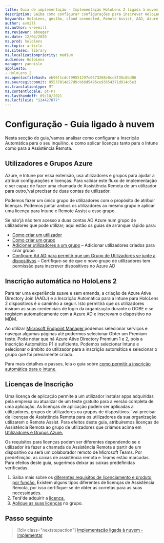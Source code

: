 ```yaml
---
title: Guia de implementação - Implementação HoloLens 2 ligada à nuvem em escala com Assistência Remota - Configuração
description: Saiba como configurar configurações para inscrever HoloLens dispositivos sobre uma rede Cloud Connected em escala com Remote Assist.
keywords: HoloLens, gestão, cloud connected, Remote Assist, AAD, Azure AD, MDM, Mobile Device Management
author: evmill
ms.author: v-evmill
ms.reviewer: aboeger
ms.date: 12/04/2020
ms.prod: hololens
ms.topic: article
ms.sitesec: library
ms.localizationpriority: medium
audience: HoloLens
manager: yannisle
appliesto:
- HoloLens 2
ms.openlocfilehash: eb96f1cdc799551297c0373268e8cc8f35c6bd06
ms.sourcegitcommit: 05537014d27d9cb60d5485ce93654371d914d5e3
ms.translationtype: MT
ms.contentlocale: pt-PT
ms.lasthandoff: 09/10/2021
ms.locfileid: "124427077"
---
```

# <a name="configure---cloud-connected-guide"></a>Configuração - Guia ligado à nuvem

Nesta secção do guia,&#39;vamos analisar como configurar a Inscrição Automática para o seu inquilino, e como aplicar licenças tanto para o Intune como para a Assistência Remota.

## <a name="azure-users-and-groups"></a>Utilizadores e Grupos Azure

Azure, e Intune por essa extensão, usa utilizadores e grupos para ajudar a atribuir configurações e licenças. Para validar este fluxo de implementação e ser capaz de fazer uma chamada de Assistência Remota de um utilizador para outro,&#39;vai precisar de duas contas de utilizador.

Podemos fazer um único grupo de utilizadores com o propósito de atribuir licenças. Podemos juntar ambos os utilizadores ao mesmo grupo e aplicar uma licença para Intune e Remote Assist a esse grupo.

Se não&#39;já não tem acesso a duas contas AD Azure num grupo de utilizadores que pode utilizar; aqui estão os guias de arranque rápido para:

- [Como criar um utilizador](/mem/intune/fundamentals/quickstart-create-user)
- [Como criar um grupo](/mem/intune/fundamentals/quickstart-create-group)
- [Adicionar utilizadores a um grupo](/azure/active-directory/fundamentals/active-directory-groups-members-azure-portal) – Adicionar utilizadores criados para criar grupo
- [Configure Ad AD para permitir que um Grupo de Utilizadores se junte a dispositivos](/azure/active-directory/devices/azureadjoin-plan#configure-your-device-settings) – Certifique-se de que o novo grupo de utilizadores tem permissão para inscrever dispositivos no Azure AD

## <a name="auto-enrollment-on-hololens-2"></a>Inscrição automática no HoloLens 2

Para ter uma experiência suave e sem emenda, a criação de Azure Ative Directory Join (AADJ) e a Inscrição Automática para a Intune para HoloLens 2 dispositivos é o caminho a seguir. Isto permitirá que os utilizadores insiram as suas credenciais de login da organização durante o OOBE e se registem automaticamente com a Azure AD e inscrevam o dispositivo no MDM.

Ao utilizar [Microsoft Endpoint Manager,](https://endpoint.microsoft.com/#home)podemos selecionar serviços e navegar algumas páginas até podermos selecionar Obter um Premium teste. Pode notar que há Azure Ative Directory Premium 1 e 2, pois a Inscrição Automática P1 é suficiente. Podemos selecionar Intune e selecionar o âmbito do utilizador para a inscrição automática e selecionar o grupo que foi previamente criado.

Para mais detalhes e passos, leia o guia sobre [como permitir a inscrição automática para o Intune.](/mem/intune/enrollment/quickstart-setup-auto-enrollment)

## <a name="application-licenses"></a>Licenças de Inscrição

Uma licença de aplicação permite a um utilizador instalar apps adquiridas pela empresa ou atualizar de um teste gratuito para a versão completa de uma aplicação. As licenças de aplicação podem ser aplicadas a utilizadores, grupos de utilizadores ou grupos de dispositivos. &#39;vai precisar de licenças de Assistência Remota para os utilizadores da sua organização utilizarem o Remote Assist. Para efeitos deste guia, atribuiremos licenças de Assistência Remota ao grupo de utilizadores que criámos acima em [Utilizadores e Grupos Azure.](hololens2-cloud-connected-configure.md#azure-users-and-groups)

Os requisitos para licenças podem ser diferentes dependendo se o utilizador irá fazer a chamada de Assistência Remota a partir de um dispositivo ou será um colaborador remoto de Microsoft Teams. Por predefinição, as caixas de assistência remota e Teams estão marcadas. Para efeitos deste guia, sugerimos deixar as caixas predefinidas verificadas.

1. Saiba mais sobre os [diferentes requisitos de licenciamento e produto por função.](/dynamics365/mixed-reality/remote-assist/requirements#licensing-and-product-requirements-per-role) Existem alguns tipos diferentes de licenças de Assistência Remota, por isso certifique-se de obter as corretas para as suas necessidades.
2. Terá&#39;de adquirir a [licença.](/dynamics365/mixed-reality/remote-assist/buy-remote-assist)
3. [Aplique as suas licenças](/dynamics365/mixed-reality/remote-assist/deploy-remote-assist) no grupo.

## <a name="next-step"></a>Passo seguinte

> [!div class="nextstepaction"]
> [Implementação ligada à nuvem - Implementar](hololens2-cloud-connected-deploy.md)